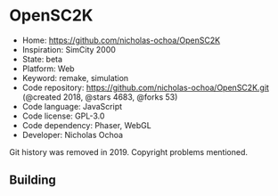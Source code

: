 # OpenSC2K

- Home: https://github.com/nicholas-ochoa/OpenSC2K
- Inspiration: SimCity 2000
- State: beta
- Platform: Web
- Keyword: remake, simulation
- Code repository: https://github.com/nicholas-ochoa/OpenSC2K.git (@created 2018, @stars 4683, @forks 53)
- Code language: JavaScript
- Code license: GPL-3.0
- Code dependency: Phaser, WebGL
- Developer: Nicholas Ochoa

Git history was removed in 2019. Copyright problems mentioned.

## Building
